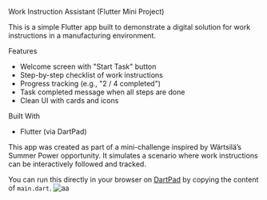 Work Instruction Assistant (Flutter Mini Project)

This is a simple Flutter app built to demonstrate a digital solution for work instructions in a manufacturing environment.

 Features

- Welcome screen with "Start Task" button
- Step-by-step checklist of work instructions
- Progress tracking (e.g., "2 / 4 completed")
- Task completed message when all steps are done
- Clean UI with cards and icons

 Built With

- Flutter (via DartPad)


This app was created as part of a mini-challenge inspired by Wärtsilä’s Summer Power opportunity. It simulates a scenario where work instructions can be interactively followed and tracked.



You can run this directly in your browser on [DartPad](https://dartpad.dev/flutter) by copying the content of `main.dart`.
![aa](https://github.com/user-attachments/assets/38a85cf1-fef8-4c7c-a766-c5ce996413a7)


